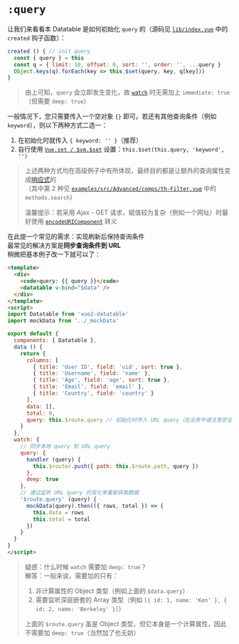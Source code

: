 # `:query`

让我们来看看本 Datatable 是如何初始化 `query` 的（源码见 [`lib/index.vue`](https://github.com/OneWayTech/vue2-datatable/blob/master/lib/index.vue) 中的 `created` 钩子函数）：

```js
created () { // init query
  const { query } = this
  const q = { limit: 10, offset: 0, sort: '', order: '', ...query }
  Object.keys(q).forEach(key => this.$set(query, key, q[key]))
}
```

> 由上可知，`query` 会立即发生变化，故 [`watch`](https://vuejs.org/v2/api/#watch) 时无需加上 `immediate: true`（但需要  `deep: true`）

一般情况下，您只需要传入一个空对象 `{}` 即可。若还有其他查询条件（例如 `keyword`），则以下两种方式二选一：  
  1. 在初始化时就传入 `{ keyword: '' }`（推荐）  
  2. 自行使用 [`Vue.set / $vm.$set`](https://vuejs.org/v2/api/#Vue-set) 设置：`this.$set(this.query, 'keyword', '')`

> 上述两种方式均在高级例子中有所体现，最终目的都是让额外的查询属性变成[响应式](https://vuejs.org/v2/guide/reactivity.html)的  
> （其中第 2 种见 [`examples/src/Advanced/comps/th-Filter.vue`](https://github.com/OneWayTech/vue2-datatable/blob/master/examples/src/Advanced/comps/th-Filter.vue) 中的 `methods.search`）  
> 
> 温馨提示：若采用 Ajax - GET 请求，赋值较为复杂（例如一个网址）时最好使用 [`encodeURIComponent`](https://developer.mozilla.org/en-US/docs/Web/JavaScript/Reference/Global_Objects/encodeURIComponent) 转义

在此提一个常见的需求：实现刷新后保持查询条件  
最常见的解决方案是**同步查询条件到 URL**  
稍微把基本例子改一下就可以了：

```html
<template>
  <div>
    <code>query: {{ query }}</code>
    <datatable v-bind="$data" />
  </div>
</template>
<script>
import Datatable from 'vue2-datatable'
import mockData from '../_mockData'

export default {
  components: { Datatable },
  data () {
    return {    
      columns: [
        { title: 'User ID', field: 'uid', sort: true },
        { title: 'Username', field: 'name' },
        { title: 'Age', field: 'age', sort: true },
        { title: 'Email', field: 'email' },
        { title: 'Country', field: 'country' }
      ],
      data: [],
      total: 0,
      query: this.$route.query // 初始化时传入 URL query（在业务中请注意安全性）
    }
  },
  watch: {
    // 同步本地 query 到 URL query
    query: {
      handler (query) {
        this.$router.push({ path: this.$route.path, query })
      },
      deep: true
    },
    // 通过监听 URL query 的变化来重新获取数据
    '$route.query' (query) {
      mockData(query).then(({ rows, total }) => {
        this.data = rows
        this.total = total
      })
    }
  }
}
</script>
```

> 疑惑：什么时候 `watch` 需要加 `deep: true`？  
> 解答：一般来说，需要加的只有：
> 
> 1. 非计算属性的 Object 类型（例如上面的 `$data.query`）
> 2. 需要监听深层嵌套的 Array 类型（例如 `[{ id: 1, name: 'Ken' }, { id: 2, name: 'Berkeley' }]`）
> 
> 上面的 `$route.query` 虽是 Object 类型，但它本身是一个计算属性，因此不需要加 `deep: true`（当然加了也无妨）
